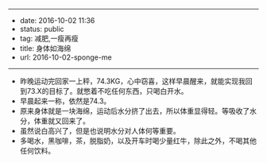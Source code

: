 - --
- date: 2016-10-02 11:36
- status: public
- tag: 减肥,一瘦再瘦
- title: 身体如海绵
- url: 2016-10-02-sponge-me
- --
- 昨晚运动完回家一上秤，74.3KG，心中窃喜，这样早晨醒来，就能实现我回到73.X的目标了。就憋着不吃任何东西，只喝白开水。
- 早晨起来一称，依然是74.3。
- 原来身体就是一块海绵，运动后水分挤了出去，所以体重显得轻。等吸收了水分，体重就又回来了。
- 虽然说白高兴了，但是也说明水分对人体何等重要。
- 多喝水，黑咖啡，茶，脱脂奶，以及开车时喝少量红牛，除此之外，不喝其他任何饮料。
